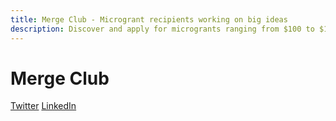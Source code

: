 ```yaml
---
title: Merge Club - Microgrant recipients working on big ideas
description: Discover and apply for microgrants ranging from $100 to $100k. Find the perfect non-dilutive funding for your project with our comprehensive guide to grant programs, fellowships, and specialized funding opportunities.
---
```


# Merge Club

<!-- Add more content to reach 250+ words -->
<!-- Break up long sentences (current avg is 31.6 words) -->
<!-- Add more paragraphs (currently only 4) -->

<!-- Add social share buttons -->
<div class="social-share">
  <a href="https://twitter.com/share?url=...">Twitter</a>
  <a href="https://www.linkedin.com/shareArticle?url=...">LinkedIn</a>
</div>
